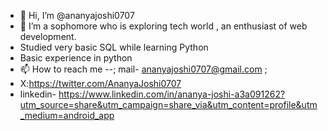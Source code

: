 - 👋 Hi, I’m @ananyajoshi0707 
- 🌱 I’m a sophomore who is exploring tech world , an enthusiast of web development.
- Studied very basic SQL while learning Python 
- Basic experience in python
- 📫 How to reach me --; mail- ananyajoshi0707@gmail.com ;
- X:https://twitter.com/AnanyaJoshi0707
-  linkedin- https://www.linkedin.com/in/ananya-joshi-a3a091262?utm_source=share&utm_campaign=share_via&utm_content=profile&utm_medium=android_app 

<!---
ananyajoshi0707/ananyajoshi0707 is a ✨ special ✨ repository because its `README.md` (this file) appears on your GitHub profile.
You can click the Preview link to take a look at your changes.
--->
